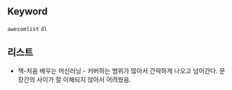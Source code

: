 ## Keyword
`awesomlist` `dl`

## 

## 리스트
- 책-처음 배우는 머신러닝 - 커버하는 범위가 많아서 간략하게 나오고 넘어간다. 문장간의 사이가 잘 이해되지 않아서 어려웠음.